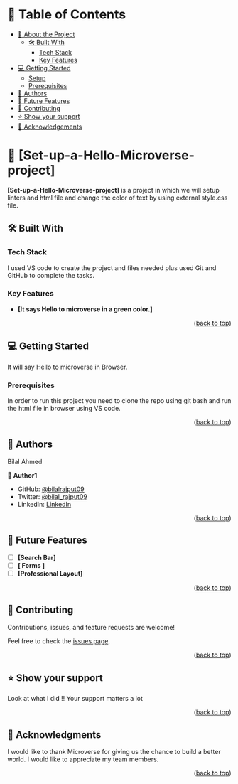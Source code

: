 <a name="readme-top"></a>

# 📗 Table of Contents

- [📖 About the Project](#about-project)
  - [🛠 Built With](#built-with)
    - [Tech Stack](#tech-stack)
    - [Key Features](#key-features)
- [💻 Getting Started](#getting-started)
  - [Setup](#setup)
  - [Prerequisites](#prerequisites)
- [👥 Authors](#authors)
- [🔭 Future Features](#future-features)
- [🤝 Contributing](#contributing)
- [⭐️ Show your support](#support)
- [🙏 Acknowledgements](#acknowledgements)

# 📖 [Set-up-a-Hello-Microverse-project] <a name="about-project"></a>

**[Set-up-a-Hello-Microverse-project]** is a project in which we will setup linters and html file and change the color of text by using external style.css file.

## 🛠 Built With <a name="built-with"></a>

### Tech Stack <a name="tech-stack"></a>

I used VS code to create the project and files needed plus used Git and GitHub to complete the tasks. 

### Key Features <a name="key-features"></a>

- **[It says Hello to microverse in a green color.]**

<p align="right">(<a href="#readme-top">back to top</a>)</p>

## 💻 Getting Started <a name="getting-started"></a>

It will say Hello to microverse in Browser.

### Prerequisites

In order to run this project you need to clone the repo using git bash and run the html file in browser using VS code.

<p align="right">(<a href="#readme-top">back to top</a>)</p>

## 👥 Authors <a name="authors"></a>

 Bilal Ahmed

👤 **Author1**

- GitHub: [@bilalrajput09](https://github.com/bilalrajput09)
- Twitter: [@bilal_rajput09](https://twitter.com/bilal_rajput09)
- LinkedIn: [LinkedIn](https://www.linkedin.com/in/bilal-ahmed-18b12019a/)

<p align="right">(<a href="#readme-top">back to top</a>)</p>

## 🔭 Future Features <a name="future-features"></a>

- [ ] **[Search Bar]**
- [ ] **[ Forms ]**
- [ ] **[Professional Layout]**

<p align="right">(<a href="#readme-top">back to top</a>)</p>

## 🤝 Contributing <a name="contributing"></a>

Contributions, issues, and feature requests are welcome!

Feel free to check the [issues page](../../issues/).

<p align="right">(<a href="#readme-top">back to top</a>)</p>

## ⭐️ Show your support <a name="support"></a>

Look at what I did !! Your support matters a lot

<p align="right">(<a href="#readme-top">back to top</a>)</p>

## 🙏 Acknowledgments <a name="acknowledgements"></a>

I would like to thank Microverse for giving us the chance to build a better world.
I would like to appreciate my team members. 

<p align="right">(<a href="#readme-top">back to top</a>)</p>